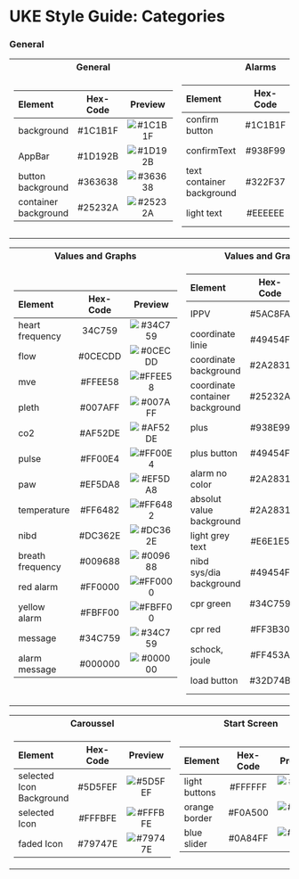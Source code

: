# UKE Style Guide: Categories

### General

<table>
<tr><th width="50%">General </th><th width="50%">Alarms</th></tr>
<tr><td>

|Element|Hex-Code|Preview |
|:---|:---:|:---:|
|background|	#1C1B1F| ![#1C1B1F](https://via.placeholder.com/50/1C1B1F/000000?text=+)|
|AppBar|	#1D192B|![#1D192B](https://via.placeholder.com/50/1D192B/000000?text=+)|
|button background|	#363638|![#363638](https://via.placeholder.com/50/363638/000000?text=+)|
|container background|	#25232A|![#25232A](https://via.placeholder.com/50/25232A/000000?text=+)|


  
</td><td>
  
|Element|Hex-Code|Preview |
|:---|:---:|:---:|
|confirm button|	#1C1B1F|![#1C1B1F](https://via.placeholder.com/50/1C1B1F/000000?text=+)|
|confirmText|	#938F99|![#938F99](https://via.placeholder.com/50/938F99/000000?text=+)|
|text container background|	#322F37|![#322F37](https://via.placeholder.com/50/322F37/000000?text=+)|
|light text|	#EEEEEE|![#EEEEEE](https://via.placeholder.com/50/EEEEEE/000000?text=+)|
  
 </td></tr> </table>
 
<table>
<tr><th width="50%">Values and Graphs </th><th width="50%">Values and Graphs</th></tr>
<tr><td>
  
|Element|Hex-Code|Preview |
|:---|:---:|:---:|
|heart frequency|34C759|![#34C759](https://via.placeholder.com/50/34C759/000000?text=+)|
|flow|#0CECDD|![#0CECDD](https://via.placeholder.com/50/0CECDD/000000?text=+)|
|mve|#FFEE58|![#FFEE58](https://via.placeholder.com/50/FFEE58/000000?text=+)|
|pleth|#007AFF|![#007AFF](https://via.placeholder.com/50/007AFF/000000?text=+)|
|co2|#AF52DE|![#AF52DE](https://via.placeholder.com/50/AF52DE/000000?text=+)|
|pulse|	#FF00E4|![#FF00E4](https://via.placeholder.com/50/FF00E4/000000?text=+)|
|paw|#EF5DA8|![#EF5DA8](https://via.placeholder.com/50/EF5DA8/000000?text=+)|
|temperature|#FF6482|![#FF6482](https://via.placeholder.com/50/FF6482/000000?text=+)|
|nibd|#DC362E|![#DC362E](https://via.placeholder.com/50/DC362E/000000?text=+)|
|breath frequency|#009688|![#009688](https://via.placeholder.com/50/009688/000000?text=+)|
|red alarm|#FF0000|![#FF0000](https://via.placeholder.com/50/FF0000/000000?text=+)|
|yellow alarm|#FBFF00|![#FBFF00](https://via.placeholder.com/50/FBFF00/000000?text=+)|
|message|#34C759|![#34C759](https://via.placeholder.com/50/34C759/000000?text=+)|
|alarm message|#000000|![#000000](https://via.placeholder.com/50/000000/000000?text=+)|
  
</td><td>

|Element|Hex-Code|Preview |
|:---|:---:|:---:|
|IPPV|	#5AC8FA|![#5AC8FA](https://via.placeholder.com/50/5AC8FA/000000?text=+)|
|coordinate linie|	#49454F|![#49454F](https://via.placeholder.com/50/49454F/000000?text=+)|
|coordinate background|	#2A2831|![#2A2831](https://via.placeholder.com/50/2A2831/000000?text=+)|
|coordinate container background|	#25232A|![#25232A](https://via.placeholder.com/50/25232A/000000?text=+)|
|plus|	#938E99|![#938E99](https://via.placeholder.com/50/938E99/000000?text=+)|
|plus button|	#49454F|![#49454F](https://via.placeholder.com/50/49454F/000000?text=+)|
|alarm no color|#2A2831|![#2A2831](https://via.placeholder.com/50/2A2831/000000?text=+)|
|absolut value background|	#2A2831|![#2A2831](https://via.placeholder.com/50/2A2831/000000?text=+)|
|light grey text|	#E6E1E5|![#E6E1E5](https://via.placeholder.com/50/E6E1E5/000000?text=+)|
|nibd sys/dia background|	#49454F|![#49454F](https://via.placeholder.com/50/49454F/000000?text=+)|
|cpr green|	#34C759|![#34C759](https://via.placeholder.com/50/34C759/000000?text=+)|
|cpr red|	#FF3B30|![#FF3B30](https://via.placeholder.com/50/FF3B30/000000?text=+)|
|schock, joule|	#FF453A|![#FF453A](https://via.placeholder.com/50/FF453A/000000?text=+)|
|load button|	#32D74B|![#32D74B](https://via.placeholder.com/50/32D74B/000000?text=+)|

</td></tr> </table>

<table>
<tr><th width="50%">Caroussel </th><th width="50%">Start Screen</th></tr>
<tr><td>

|Element|Hex-Code|Preview |
|:---|:---:|:---:|
|selected Icon Background|	#5D5FEF| ![#5D5FEF](https://via.placeholder.com/50/5D5FEF/000000?text=+)|
|selected Icon|	#FFFBFE|![#FFFBFE](https://via.placeholder.com/50/FFFBFE/000000?text=+)|
|faded Icon|	#79747E|![#79747E](https://via.placeholder.com/50/79747E/000000?text=+)|

</td><td>

|Element|Hex-Code|Preview |
|:---|:---:|:---:|
|light buttons|	#FFFFFF|![#FFFFFF](https://via.placeholder.com/50/FFFFFF/000000?text=+)|
|orange border|	#F0A500|![#F0A500](https://via.placeholder.com/50/F0A500/000000?text=+)|
|blue slider|	#0A84FF|![#0A84FF](https://via.placeholder.com/50/0A84FF/000000?text=+)|


</td></tr> </table>


